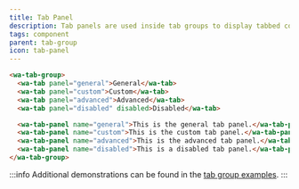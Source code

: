 ```yaml
---
title: Tab Panel
description: Tab panels are used inside tab groups to display tabbed content.
tags: component
parent: tab-group
icon: tab-panel
---
```


```html {.example}
<wa-tab-group>
  <wa-tab panel="general">General</wa-tab>
  <wa-tab panel="custom">Custom</wa-tab>
  <wa-tab panel="advanced">Advanced</wa-tab>
  <wa-tab panel="disabled" disabled>Disabled</wa-tab>

  <wa-tab-panel name="general">This is the general tab panel.</wa-tab-panel>
  <wa-tab-panel name="custom">This is the custom tab panel.</wa-tab-panel>
  <wa-tab-panel name="advanced">This is the advanced tab panel.</wa-tab-panel>
  <wa-tab-panel name="disabled">This is a disabled tab panel.</wa-tab-panel>
</wa-tab-group>
```

:::info
Additional demonstrations can be found in the [tab group examples](/docs/components/tab-group).
:::
